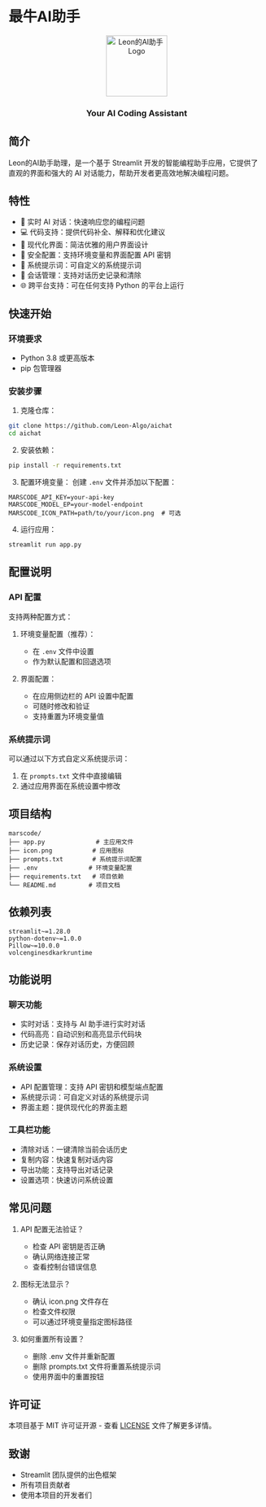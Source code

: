 # 最牛AI助手

<div align="center">
    <img src="icon.png" alt="Leon的AI助手 Logo" width="120" height="120"/>
    <h3>Your AI Coding Assistant</h3>
</div>

## 简介

Leon的AI助手助理，是一个基于 Streamlit 开发的智能编程助手应用，它提供了直观的界面和强大的 AI 对话能力，帮助开发者更高效地解决编程问题。

## 特性

- 🚀 实时 AI 对话：快速响应您的编程问题
- 💻 代码支持：提供代码补全、解释和优化建议
- 🎨 现代化界面：简洁优雅的用户界面设计
- 🔐 安全配置：支持环境变量和界面配置 API 密钥
- 📝 系统提示词：可自定义的系统提示词
- 💾 会话管理：支持对话历史记录和清除
- 🌐 跨平台支持：可在任何支持 Python 的平台上运行

## 快速开始

### 环境要求

- Python 3.8 或更高版本
- pip 包管理器

### 安装步骤

1. 克隆仓库：
```bash
git clone https://github.com/Leon-Algo/aichat
cd aichat
```

2. 安装依赖：
```bash
pip install -r requirements.txt
```

3. 配置环境变量：
创建 `.env` 文件并添加以下配置：
```env
MARSCODE_API_KEY=your-api-key
MARSCODE_MODEL_EP=your-model-endpoint
MARSCODE_ICON_PATH=path/to/your/icon.png  # 可选
```

4. 运行应用：
```bash
streamlit run app.py
```

## 配置说明

### API 配置

支持两种配置方式：
1. 环境变量配置（推荐）：
   - 在 `.env` 文件中设置
   - 作为默认配置和回退选项
   
2. 界面配置：
   - 在应用侧边栏的 API 设置中配置
   - 可随时修改和验证
   - 支持重置为环境变量值

### 系统提示词

可以通过以下方式自定义系统提示词：
1. 在 `prompts.txt` 文件中直接编辑
2. 通过应用界面在系统设置中修改

## 项目结构

```
marscode/
├── app.py              # 主应用文件
├── icon.png           # 应用图标
├── prompts.txt        # 系统提示词配置
├── .env              # 环境变量配置
├── requirements.txt   # 项目依赖
└── README.md         # 项目文档
```

## 依赖列表

```text
streamlit~=1.28.0
python-dotenv~=1.0.0
Pillow~=10.0.0
volcenginesdkarkruntime
```

## 功能说明

### 聊天功能
- 实时对话：支持与 AI 助手进行实时对话
- 代码高亮：自动识别和高亮显示代码块
- 历史记录：保存对话历史，方便回顾

### 系统设置
- API 配置管理：支持 API 密钥和模型端点配置
- 系统提示词：可自定义对话的系统提示词
- 界面主题：提供现代化的界面主题

### 工具栏功能
- 清除对话：一键清除当前会话历史
- 复制内容：快速复制对话内容
- 导出功能：支持导出对话记录
- 设置选项：快速访问系统设置

## 常见问题

1. API 配置无法验证？
   - 检查 API 密钥是否正确
   - 确认网络连接正常
   - 查看控制台错误信息

2. 图标无法显示？
   - 确认 icon.png 文件存在
   - 检查文件权限
   - 可以通过环境变量指定图标路径

3. 如何重置所有设置？
   - 删除 .env 文件并重新配置
   - 删除 prompts.txt 文件将重置系统提示词
   - 使用界面中的重置按钮


## 许可证

本项目基于 MIT 许可证开源 - 查看 [LICENSE](LICENSE) 文件了解更多详情。



## 致谢

- Streamlit 团队提供的出色框架
- 所有项目贡献者
- 使用本项目的开发者们